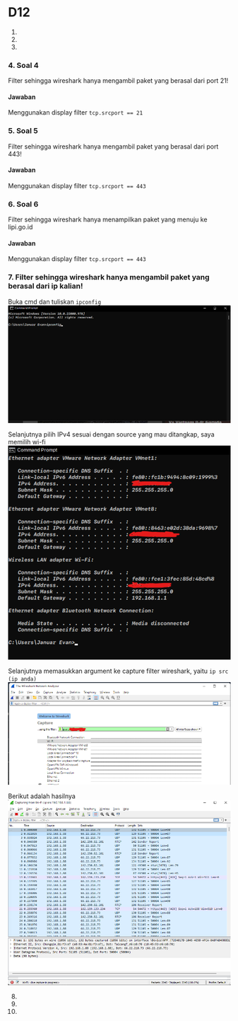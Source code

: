 # D12

1.
2.
3.
### 4. Soal 4
Filter sehingga wireshark hanya mengambil paket yang berasal dari port 21!

#### Jawaban

Menggunakan display filter `tcp.srcport == 21`

### 5. Soal 5
Filter sehingga wireshark hanya mengambil paket yang berasal dari port 443!

#### Jawaban

Menggunakan display filter `tcp.srcport == 443`

### 6. Soal 6
Filter sehingga wireshark hanya menampilkan paket yang menuju ke lipi.go.id
#### Jawaban

Menggunakan display filter `tcp.srcport == 443`

### 7. Filter sehingga wireshark hanya mengambil paket yang berasal dari ip kalian!

Buka cmd dan tuliskan ` ipconfig ` 
![](pic/pic1.png)

Selanjutnya pilih IPv4 sesuai dengan source yang mau ditangkap, saya memilih wi-fi
![](pic/pic2.png)

Selanjutnya memasukkan argument ke capture filter wireshark, yaitu ` ip src (ip anda) `
![](pic/pic3.png)

Berikut adalah hasilnya
![](pic/pic4.png)


8.
9.
10.
